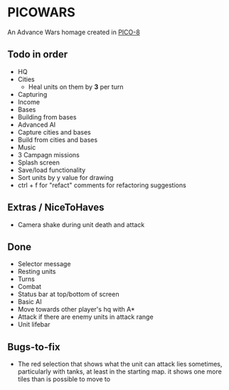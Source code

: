PICOWARS
========

An Advance Wars homage created in [PICO-8](https://www.lexaloffle.com/pico-8.php)


Todo in order
-------------

* HQ
* Cities
  * Heal units on them by **3** per turn
* Capturing
* Income
* Bases
* Building from bases
* Advanced AI
 * Capture cities and bases
 * Build from cities and bases
* Music
* 3 Campagn missions
* Splash screen
* Save/load functionality
* Sort units by y value for drawing
* ctrl + f for "refact" comments for refactoring suggestions

Extras / NiceToHaves
--------------------

* Camera shake during unit death and attack


Done
----

* Selector message
* Resting units
* Turns
* Combat
* Status bar at top/bottom of screen
* Basic AI
 * Move towards other player's hq with A*
 * Attack if there are enemy units in attack range
* Unit lifebar

Bugs-to-fix
-----------

* The red selection that shows what the unit can attack lies sometimes, particularly with tanks, at least in the starting map. it shows one more tiles than is possible to move to
